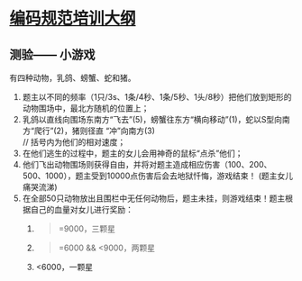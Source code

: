#  [编码规范培训大纲](https://zhujie2006.gitbooks.io/code-standard/content/) 
## 测验—— 小游戏
有四种动物，乳鸽、螃蟹、蛇和猪。
1. 题主以不同的频率（1只/3s、1条/4秒、1条/5秒、1头/8秒）把他们放到矩形的动物围场中，最北方随机的位置上；
2. 乳鸽以直线向围场东南方“飞去”(5)，螃蟹往东方“横向移动”(1)，蛇以S型向南方“爬行”(2)，猪则径直 “冲”向南方(3)     
    // 括号内为他们的相对速度；  
3. 在他们逃生的过程中，题主的女儿会用神奇的鼠标“点杀”他们；
4. 他们飞出动物围场则获得自由，并将对题主造成相应伤害（100、200、500、1000），题主受到10000点伤害后会去地狱忏悔，游戏结束！
    (题主女儿痛哭流涕)
5. 在全部50只动物放出且围栏中无任何动物后，题主未挂，则游戏结束！题主根据自己的血量对女儿进行奖励：
    1) >=9000，三颗星
    2) >=6000 && <9000，两颗星
    3) <6000，一颗星
